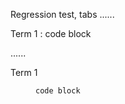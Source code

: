 Regression test, tabs
......

Term 1
  :		code block

......

<dl data-sourcepos="1:1-2:15">
<dt data-sourcepos="1:1-1:6">Term 1</dt>
<dd data-sourcepos="2:6-2:15">
<pre><code data-sourcepos="2:6-2:15">code block
</code></pre>
</dd>
</dl>
